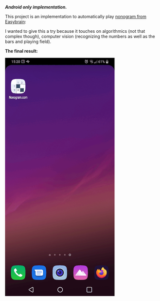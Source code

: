 ***Android only implementation.***

This project is an implementation to automatically play [nonogram from Easybrain](https://play.google.com/store/apps/details?id=com.easybrain.nonogram&gl=US):

I wanted to give this a try because it touches on algorithmics (not that complex though), computer vision (recognizing the numbers as well as the bars and playing field).

**The final result:**

![animated gif](resources/optimized.gif)
